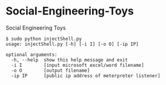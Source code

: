 # Social-Engineering-Toys
Social Engineering Toys  
  
```
$ sudo python injectShell.py 
usage: injectShell.py [-h] [-i I] [-o O] [-ip IP]

optional arguments:
  -h, --help  show this help message and exit
  -i I        [input microsoft excel/word filename]
  -o O        [output filename]
  -ip IP      [public ip address of meterpreter listener]
```
